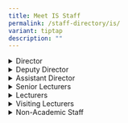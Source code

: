 ```yaml
---
title: Meet IS Staff
permalink: /staff-directory/is/
variant: tiptap
description: ""
---
```

<div data-type="detailGroup" class="isomer-accordion isomer-accordion-white">
<details class="isomer-details">
<summary>Director</summary>
<div data-type="detailsContent" class="isomer-details-content">
<p><a href="/director-mr-lai-kok-weng-lawrence/" rel="noopener noreferrer nofollow" target="_blank">Mr Lai Kok Weng, Lawrence</a>
</p>
</div>
</details>
<details class="isomer-details">
<summary>Deputy Director</summary>
<div data-type="detailsContent" class="isomer-details-content">
<p><a href="/deputy-director-ms-chong-claramae/" rel="noopener noreferrer nofollow" target="_blank">Ms Chong Claramae </a>
<br><a href="/deputy-director-ms-evelyn-ng-mui-khim/" rel="noopener noreferrer nofollow" target="_blank">Ms Evelyn Ng Mui Khim</a>
</p>
</div>
</details>
<details class="isomer-details">
<summary>Assistant Director</summary>
<div data-type="detailsContent" class="isomer-details-content">
<p><a href="/asst-dir-ms-chew-sandra/" rel="noopener noreferrer nofollow" target="_blank">Ms Chew Sandra</a> 
<br><a href="/asst-director-mr-kow-kok-sing/" rel="noopener noreferrer nofollow" target="_blank">Mr Kow Kok Sing</a>
</p>
</div>
</details>
<details class="isomer-details">
<summary>Senior Lecturers</summary>
<div data-type="detailsContent" class="isomer-details-content">
<p><a href="/mr-chan-keen-len/" rel="noopener noreferrer nofollow" target="_blank">Mr Chan Keen Len</a>
</p>
<p><a href="/mr-chan-yoke-khiong/" rel="noopener noreferrer nofollow" target="_blank">Mr Chan Yoke Khiong</a>
</p>
<p><a href="/mr-chow-kuo-ming-jason/" rel="noopener noreferrer nofollow" target="_blank">Mr Chow Kuo Ming, Jason</a>
</p>
<p><a href="/ms-chew-jie-li-jeanette/" rel="noopener noreferrer nofollow" target="_blank">Ms Chew Jie Li, Jeanette</a>
</p>
<p><a href="/mr-chua-kian-lye-thomas/" rel="noopener noreferrer nofollow" target="_blank">Mr Chua Kian Lye, Thomas</a>
</p>
<p><a href="/mr-goh-choon-kiat-kevin/" rel="noopener noreferrer nofollow" target="_blank">Mr Goh Choon Kiat, Kevin</a>
</p>
<p><a href="/ms-hirata-yoko/" rel="noopener noreferrer nofollow" target="_blank">Ms Hirata Yoko</a>
</p>
<p><a href="/ms-khartini-bte-abdul-khalid/" rel="noopener noreferrer nofollow" target="_blank">Ms Khartini Bte Abdul Khalid</a>
</p>
<p><a href="/ms-koh-weiting-jennifer/" rel="noopener noreferrer nofollow" target="_blank">Ms Koh Weiting Jennifer</a>
</p>
<p><a href="/mr-kuek-lee-hock-laurence/" rel="noopener noreferrer nofollow" target="_blank">Mr Kuek Lee Hock, Laurence</a>
</p>
<p><a href="/mr-lam-kah-mun-max/" rel="noopener noreferrer nofollow" target="_blank">Mr Lam Kah Mun, Max</a>
</p>
<p><a href="/ms-lau-yu-ching/" rel="noopener noreferrer nofollow" target="_blank">Ms Lau Yu Ching</a> 
<br><a href="/ms-lee-huay-ling-lynn/" rel="noopener noreferrer nofollow" target="_blank">Ms Lee Huay Ling, Lynn</a> 
<br><a href="/mrs-lim-tan-kang-ling-karen/" rel="noopener noreferrer nofollow" target="_blank">Mrs Lim-Tan Kang Ling, Karen </a>
<br><a href="/mr-loh-wai-tuck/" rel="noopener noreferrer nofollow" target="_blank">Mr Loh Wai Tuck</a>
<br><a href="/ms-lupton-irene-senior-education-specialist/" rel="noopener noreferrer nofollow" target="_blank">Ms Lupton, Irene (Senior Education Specialist)</a>
<br><a href="/dr-noorashikin-abdul-rahman/" rel="noopener noreferrer nofollow" target="_blank">Dr Noorashikin Abdul Rahman</a> 
<br><a href="/mr-phan-kim-huat-peter/" rel="noopener noreferrer nofollow" target="_blank">Mr Phan Kim Huat, Peter</a>
</p>
<p>Mr Phuah Wai Ann Adrian</p>
<p>Mr Ramesh Nathaneal Subramaniam</p>
<p>Ms Tan Lai Wan</p>
<p>Mr Tan Jit Hong, Samuel</p>
<p>Ms Tan Yam Hua Gertrude</p>
<p>Mrs Tan-Beng Mei Nah Juliet</p>
<p>Ms Thng Suat Ling, Stella</p>
<p>Ms Thorarajoo Elizabeth</p>
<p>Mr Wong Wing Kiong​​, Keith</p>
<p>Mr Yeo Chern Tat</p>
<p>Mr Yong Kam Seng</p>
<p>Mr Young Lung Dax (​​Senior Education Specialist)</p>
<p><a href="/dr-yong-sin-kee-gabriel/" rel="noopener noreferrer nofollow" target="_blank">Dr Yong Sin Kee,Gabriel</a>
</p>
</div>
</details>
<details class="isomer-details">
<summary>Lecturers</summary>
<div data-type="detailsContent" class="isomer-details-content">
<p>Mr Ang Kiam Huat Edmund</p>
<p>Mr Chen Hwei Min</p>
<p>Mr Cheung Kian Wah</p>
<p>Ms Chia Genny</p>
<p>Ms Khoo Hui En Eunice</p>
<p>Mr Hui Kah Seng</p>
<p>Mr Lai Khar Chun Camillus</p>
<p>Mr Lee Meng Hsien</p>
<p>Ms MaykalaVaane Narayanan</p>
<p>Ms Ng Kah Yee</p>
<p>Ms Ng Shu Chiu, Grace​​</p>
<p>Ms Ooi Chen Ni Pauline</p>
<p>Mr Ong Su Kit</p>
<p>Ms Tam Yee Tak, Hazel</p>
</div>
</details>
<details class="isomer-details">
<summary>Visiting Lecturers</summary>
<div data-type="detailsContent" class="isomer-details-content">
<p>Ms Eom Chan Mi Chloe</p>
<p>Mr Jeandin-Livet Kevin</p>
<p>Ms Tanaka Chishiho
<br>Mr Vogt Aaron</p>
</div>
</details>
<details class="isomer-details">
<summary>Non-Academic Staff</summary>
<div data-type="detailsContent" class="isomer-details-content">
<p>Ms Ong Hui Shi, Maisie</p>
<p>Ms Hasanah Bte Odit​</p>
<p>Mrs Lee-Tan Meow Leng</p>
<p>Mr Lim Chee Hei</p>
<p>Ms Maria Bte Buang</p>
<p>Mr Mohamed Imran Muniff</p>
<p>Mr Ng Woon Liam William</p>
<p>Ms Seto-Ng Beng Kiang</p>
<p>Mr Tan Siow Peng</p>
<p>Mr Yeo Say Boon
<br>Ms Ng Wan Chieh</p>
</div>
</details>
</div>
<p></p>